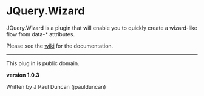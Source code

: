 JQuery.Wizard
=============

JQuery.Wizard is a plugin that will enable you to quickly create a wizard-like flow from data-* attributes.

Please see the [wiki](http://github.com/JPaulDuncan/JQuery.Wizard/wiki) for the documentation.

---
This plug in is public domain.

__version 1.0.3__

Written by J Paul Duncan (jpaulduncan)
